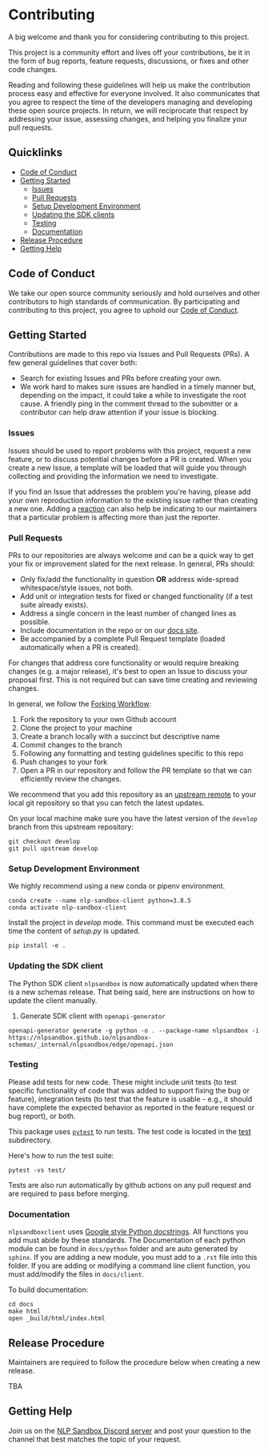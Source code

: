 # Contributing

A big welcome and thank you for considering contributing to this project.

This project is a community effort and lives off your contributions, be it in
the form of bug reports, feature requests, discussions, or fixes and other
code changes.

Reading and following these guidelines will help us make the contribution
process easy and effective for everyone involved. It also communicates that you
agree to respect the time of the developers managing and developing these open
source projects. In return, we will reciprocate that respect by addressing your
issue, assessing changes, and helping you finalize your pull requests.

## Quicklinks

- [Code of Conduct](#code-of-conduct)
- [Getting Started](#getting-started)
    - [Issues](#issues)
    - [Pull Requests](#pull-requests)
    - [Setup Development Environment](#setup-development-environment)
    - [Updating the SDK clients](#updating-the-sdk-clients)
    - [Testing](#testing)
    - [Documentation](#documentation)
- [Release Procedure](#release-procedure)
- [Getting Help](#getting-help)

## Code of Conduct

We take our open source community seriously and hold ourselves and other
contributors to high standards of communication. By participating and
contributing to this project, you agree to uphold our [Code of Conduct].

## Getting Started

Contributions are made to this repo via Issues and Pull Requests (PRs). A few
general guidelines that cover both:

- Search for existing Issues and PRs before creating your own.
- We work hard to makes sure issues are handled in a timely manner but,
  depending on the impact, it could take a while to investigate the root cause.
  A friendly ping in the comment thread to the submitter or a contributor can
  help draw attention if your issue is blocking.

### Issues

Issues should be used to report problems with this project, request a new
feature, or to discuss potential changes before a PR is created. When you
create a new Issue, a template will be loaded that will guide you through
collecting and providing the information we need to investigate.

If you find an Issue that addresses the problem you're having, please add your
own reproduction information to the existing issue rather than creating a new
one. Adding a [reaction] can also help be indicating to our maintainers that a
particular problem is affecting more than just the reporter.

### Pull Requests

PRs to our repositories are always welcome and can be a quick way to get your
fix or improvement slated for the next release. In general, PRs should:

- Only fix/add the functionality in question **OR** address wide-spread
  whitespace/style issues, not both.
- Add unit or integration tests for fixed or changed functionality
  (if a test suite already exists).
- Address a single concern in the least number of changed lines as possible.
- Include documentation in the repo or on our [docs site].
- Be accompanied by a complete Pull Request template (loaded automatically
  when a PR is created).

For changes that address core functionality or would require breaking changes
(e.g. a major release), it's best to open an Issue to discuss your proposal
first. This is not required but can save time creating and reviewing changes.

In general, we follow the [Forking Workflow]:

1. Fork the repository to your own Github account
2. Clone the project to your machine
3. Create a branch locally with a succinct but descriptive name
4. Commit changes to the branch
5. Following any formatting and testing guidelines specific to this repo
6. Push changes to your fork
7. Open a PR in our repository and follow the PR template so that we can
   efficiently review the changes.

We recommend that you add this repository as an [upstream remote] to your local
git repository so that you can fetch the latest updates.

On your local machine make sure you have the latest version of the `develop`
branch from this upstream repository:

    git checkout develop
    git pull upstream develop

### Setup Development Environment

We highly recommend using a new conda or pipenv environment.

    conda create --name nlp-sandbox-client python=3.8.5
    conda activate nlp-sandbox-client

Install the project in *develop* mode. This command must be executed each time
the content of *setup.py* is updated.

    pip install -e .

### Updating the SDK client

The Python SDK client `nlpsandbox` is now automatically updated when there is a new schemas release.  That being said, here are instructions on how to update the client manually.

1. Generate SDK client with `openapi-generator`
  ```
  openapi-generator generate -g python -o . --package-name nlpsandbox -i https://nlpsandbox.github.io/nlpsandbox-schemas/_internal/nlpsandbox/edge/openapi.json
  ```

### Testing

Please add tests for new code. These might include unit tests (to test specific functionality of code that was added to support fixing the bug or feature), integration tests (to test that the feature is usable - e.g., it should have complete the expected behavior as reported in the feature request or bug report), or both.

This package uses [`pytest`](https://pytest.org/en/latest/) to run tests. The test code is located in the [test](./test) subdirectory.

Here's how to run the test suite:

```
pytest -vs test/
```

Tests are also run automatically by github actions on any pull request and are required to pass before merging.

### Documentation

`nlpsandboxclient` uses [Google style Python docstrings](https://sphinxcontrib-napoleon.readthedocs.io/en/latest/example_google.html).  All functions you add must abide by these standards.  The Documentation of each python module can be found in `docs/python` folder and are auto generated by `sphinx`.  If you are adding a new module, you must add to a `.rst` file into this folder.  If you are adding or modifying a command line client function, you must add/modify the files in `docs/client`.

To build documentation:

```
cd docs
make html
open _build/html/index.html
```

## Release Procedure

Maintainers are required to follow the procedure below when creating a new release.

TBA

## Getting Help

Join us on the [NLP Sandbox Discord server] and post your question to the
channel that best matches the topic of your request.

<!-- Links -->

[Code of Conduct]: https://github.com/auth0/open-source-template/blob/master/CODE-OF-CONDUCT.md
[upstream remote]: https://help.github.com/en/articles/configuring-a-remote-for-a-fork
[reaction]: https://github.blog/2016-03-10-add-reactions-to-pull-requests-issues-and-comments/
[docs site]: https://github.com/nlpsandbox/nlpsandbox-website-synapse
[Forking Workflow]: https://www.atlassian.com/git/tutorials/comparing-workflows/forking-workflow
[NLP Sandbox Discord server]: https://nlpsandbox.io/discord